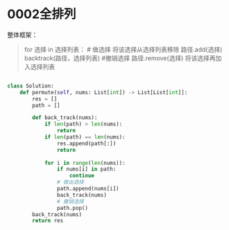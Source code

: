 # 0002全排列
整体框架：
> for 选择 in 选择列表：
>     # 做选择
>     将该选择从选择列表移除
>     路径.add(选择)
>     backtrack(路径，选择列表)
>     #撤销选择
>     路径.remove(选择)
>    将该选择再加入选择列表

```python

class Solution:
    def permute(self, nums: List[int]) -> List[List[int]]:
        res = []
        path = []

        def back_track(nums):
            if len(path) > len(nums):
                return 
            if len(path) == len(nums):
                res.append(path[:])
                return 
            
            for i in range(len(nums)):
                if nums[i] in path:
                    continue
                # 做出选择
                path.append(nums[i])
                back_track(nums)
                # 撤销选择
                path.pop()
        back_track(nums)
        return res
```